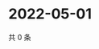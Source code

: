# 2022-05-01

共 0 条

<!-- BEGIN WEIBO -->
<!-- 最后更新时间 Sun May 01 2022 20:27:53 GMT+0800 (China Standard Time) -->

<!-- END WEIBO -->
